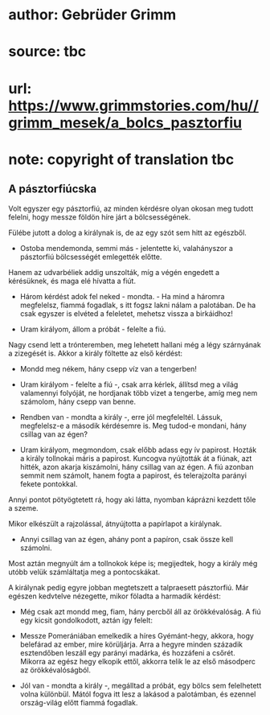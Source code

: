 # author: Gebrüder Grimm
# source: tbc
# url: https://www.grimmstories.com/hu//grimm_mesek/a_bolcs_pasztorfiu
# note: copyright of translation tbc

## A pásztorfiúcska 

Volt egyszer egy pásztorfiú, az minden kérdésre olyan okosan meg tudott
felelni, hogy messze földön híre járt a bölcsességének.

Fülébe jutott a dolog a királynak is, de az egy szót sem hitt az
egészből.

- Ostoba mendemonda, semmi más - jelentette ki, valahányszor a
pásztorfiú bölcsességét emlegették előtte.

Hanem az udvarbéliek addig unszolták, míg a végén engedett a kérésüknek,
és maga elé hívatta a fiút.

- Három kérdést adok fel neked - mondta. - Ha mind a háromra
megfelelsz, fiammá fogadlak, s itt fogsz lakni nálam a palotában. De ha
csak egyszer is elvéted a feleletet, mehetsz vissza a birkáidhoz!

- Uram királyom, állom a próbát - felelte a fiú.

Nagy csend lett a trónteremben, meg lehetett hallani még a légy
szárnyának a zizegését is. Akkor a király föltette az első kérdést:

- Mondd meg nékem, hány csepp víz van a tengerben!

- Uram királyom - felelte a fiú -, csak arra kérlek, állítsd meg a
világ valamennyi folyóját, ne hordjanak több vizet a tengerbe, amíg meg
nem számolom, hány csepp van benne.

- Rendben van - mondta a király -, erre jól megfeleltél. Lássuk,
megfelelsz-e a második kérdésemre is. Meg tudod-e mondani, hány csillag
van az égen?

- Uram királyom, megmondom, csak előbb adass egy ív papirost. Hozták a
király tollnokai máris a papirost. Kuncogva nyújtották át a fiúnak, azt
hitték, azon akarja kiszámolni, hány csillag van az égen. A fiú azonban
semmit nem számolt, hanem fogta a papirost, és telerajzolta parányi
fekete pontokkal.

Annyi pontot pötyögtetett rá, hogy aki látta, nyomban káprázni kezdett
tőle a szeme.

Mikor elkészült a rajzolással, átnyújtotta a papírlapot a királynak.

- Annyi csillag van az égen, ahány pont a papíron, csak össze kell
számolni.

Most aztán megnyúlt ám a tollnokok képe is; megijedtek, hogy a király
még utóbb velük számláltatja meg a pontocskákat.

A királynak pedig egyre jobban megtetszett a talpraesett pásztorfiú. Már
egészen kedvtelve nézegette, mikor föladta a harmadik kérdést:

- Még csak azt mondd meg, fiam, hány percből áll az örökkévalóság. A
fiú egy kicsit gondolkodott, aztán így felelt:

- Messze Pomerániában emelkedik a híres Gyémánt-hegy, akkora, hogy
belefárad az ember, mire körüljárja. Arra a hegyre minden századik
esztendőben leszáll egy parányi madárka, és hozzáfeni a csőrét. Mikorra
az egész hegy elkopik ettől, akkorra telik le az első másodperc az
örökkévalóságból.

- Jól van - mondta a király -, megálltad a próbát, egy bölcs sem
felelhetett volna különbül. Mától fogva itt lesz a lakásod a palotámban,
és ezennel ország-világ előtt fiammá fogadlak.
